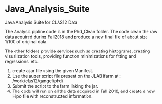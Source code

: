 # Java_Analysis_Suite
Java Analysis Suite for CLAS12 Data

The Analysis pipline code is in the Phd_Clean folder. The code clean the raw data acquired during Fall2018 and produce a new final file of about size 1/100 of original data.

The other folders provide services such as creating histograms, creating visualization tools, providing function minimizations for fitting and regressions, etc..


1) create a jar file using the given Manifest.
2) Use the auger script file present on the JLAB ifarm at : /work/clas12/gangel/phd/ 
3) Submit the script to the farm linking the jar.
4) The code will run on all the data acquired in Fall 2018, and create a new Hipo file with reconstructed information.

